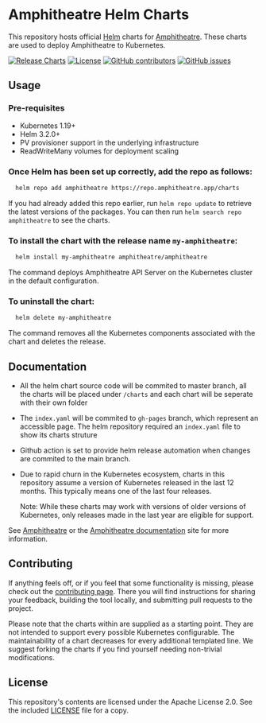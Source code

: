 # Amphitheatre Helm Charts

This repository hosts official [Helm](https://helm.sh) charts for
[Amphitheatre](https://amphitheatre.app). These charts are used to deploy
Amphitheatre to Kubernetes.

[![Release
Charts](https://github.com/amphitheatre-app/charts/actions/workflows/release.yml/badge.svg)](https://github.com/amphitheatre-app/charts/actions/workflows/release.yml)
[![License](https://img.shields.io/github/license/amphitheatre-app/charts)](https://github.com/amphitheatre-app/charts/blob/master/LICENSE)
[![GitHub
contributors](https://img.shields.io/github/contributors/amphitheatre-app/charts)](https://github.com/amphitheatre-app/charts/graphs/charts)
[![GitHub
issues](https://img.shields.io/github/issues/amphitheatre-app/charts)](https://github.com/amphitheatre-app/charts/issues)

## Usage

### Pre-requisites

- Kubernetes 1.19+
- Helm 3.2.0+
- PV provisioner support in the underlying infrastructure
- ReadWriteMany volumes for deployment scaling

### Once Helm has been set up correctly, add the repo as follows:

```sh
  helm repo add amphitheatre https://repo.amphitheatre.app/charts
```

If you had already added this repo earlier, run `helm repo update` to retrieve
the latest versions of the packages.  You can then run `helm search repo
amphitheatre` to see the charts.

### To install the chart with the release name `my-amphitheatre`:

```sh
  helm install my-amphitheatre amphitheatre/amphitheatre
```

The command deploys Amphitheatre API Server on the Kubernetes cluster in the 
default configuration.

### To uninstall the chart:

```sh
  helm delete my-amphitheatre
```

The command removes all the Kubernetes components associated with the chart and
deletes the release.

## Documentation

- All the helm chart source code will be commited to master branch, all the
  charts will be placed under `/charts` and each chart will be  seperate with
  their own folder

- The `index.yaml` will be commited to `gh-pages` branch, which represent
  an accessible page. The helm repository required an `index.yaml` file to show
  its charts struture

- Github action is set to provide helm release automation when changes are
  commited to the main branch.

- Due to rapid churn in the Kubernetes ecosystem, charts in this repository
  assume a version of Kubernetes released in the last 12 months. This typically
  means one of the last four releases.

  Note: While these charts may work with versions of older versions of
  Kubernetes, only releases made in the last year are eligible for support.

See [Amphitheatre](https://amphitheatre.app) or the [Amphitheatre
documentation](https://docs.amphitheatre.app) site for more information.

## Contributing

If anything feels off, or if you feel that some functionality is missing, please
check out the [contributing
page](https://docs.amphitheatre.app/contributing/overview/). There you will find
instructions for sharing your feedback, building the tool locally, and
submitting pull requests to the project.

Please note that the charts within are supplied as a starting point. They are
not intended to support every possible Kubernetes configurable. The
maintainability of a chart decreases for every additional templated line. We
suggest forking the charts if you find yourself needing non-trivial
modifications.

## License

This repository's contents are licensed under the Apache License 2.0. See the
included
[LICENSE](https://github.com/amphitheatre-app/charts/blob/master/LICENSE) file
for a copy.
